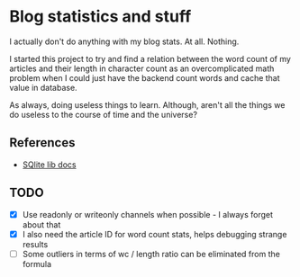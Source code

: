 # Blog statistics and stuff

I actually don't do anything with my blog stats. At all. Nothing.

I started this project to try and find a relation between the word count of my articles and their length in character count as an overcomplicated math problem when I could just have the backend count words and cache that value in database.

As always, doing useless things to learn. Although, aren't all the things we do useless to the course of time and the universe?

## References
- [SQlite lib docs](https://practicalgobook.net/posts/go-sqlite-no-cgo/)

## TODO
- [x] Use readonly or writeonly channels when possible - I always forget about that
- [x] I also need the article ID for word count stats, helps debugging strange results
- [ ] Some outliers in terms of wc / length ratio can be eliminated from the formula 
